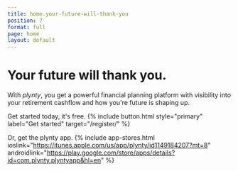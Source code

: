 ```yaml
---
title: home.your-future-will-thank-you
position: 7
format: full
page: home
layout: default
---
```


# Your future will thank you.

With *plynty*, you get a powerful financial planning platform with visibility into your retirement cashflow and how you're future is shaping up.

<!-- <span id="discountContent">Join today {priceContent}</span>
<span id="discountContentAmount" class="discount-amount">{savingsApplied}</span> -->
Get started today, it's free.
{% include button.html style="primary" label="Get started" target="/register/" %}

Or, get the plynty app.
{% include app-stores.html
  ioslink="https://itunes.apple.com/us/app/plynty/id1149184207?mt=8"
  androidlink="https://play.google.com/store/apps/details?id=com.plynty.plyntyapp&hl=en"
%}
